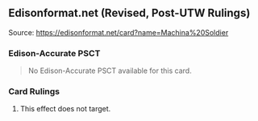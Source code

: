 
## Edisonformat.net (Revised, Post-UTW Rulings)

Source: https://edisonformat.net/card?name=Machina%20Soldier

### Edison-Accurate PSCT

> No Edison-Accurate PSCT available for this card.

### Card Rulings

1. This effect does not target.
            